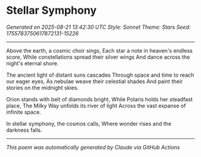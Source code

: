 # Stellar Symphony

*Generated on 2025-08-21 13:42:30 UTC*
*Style: Sonnet*
*Theme: Stars*
*Seed: 1755783750617872131-15226*

---

Above the earth, a cosmic choir sings,
Each star a note in heaven's endless score,
While constellations spread their silver wings
And dance across the night's eternal shore.

The ancient light of distant suns cascades
Through space and time to reach our eager eyes,
As nebulae weave their celestial shades
And paint their stories on the midnight skies.

Orion stands with belt of diamonds bright,
While Polaris holds her steadfast place,
The Milky Way unfolds its river of light
Across the vast expanse of infinite space.

In stellar symphony, the cosmos calls,
Where wonder rises and the darkness falls.

---

*This poem was automatically generated by Claude via GitHub Actions*